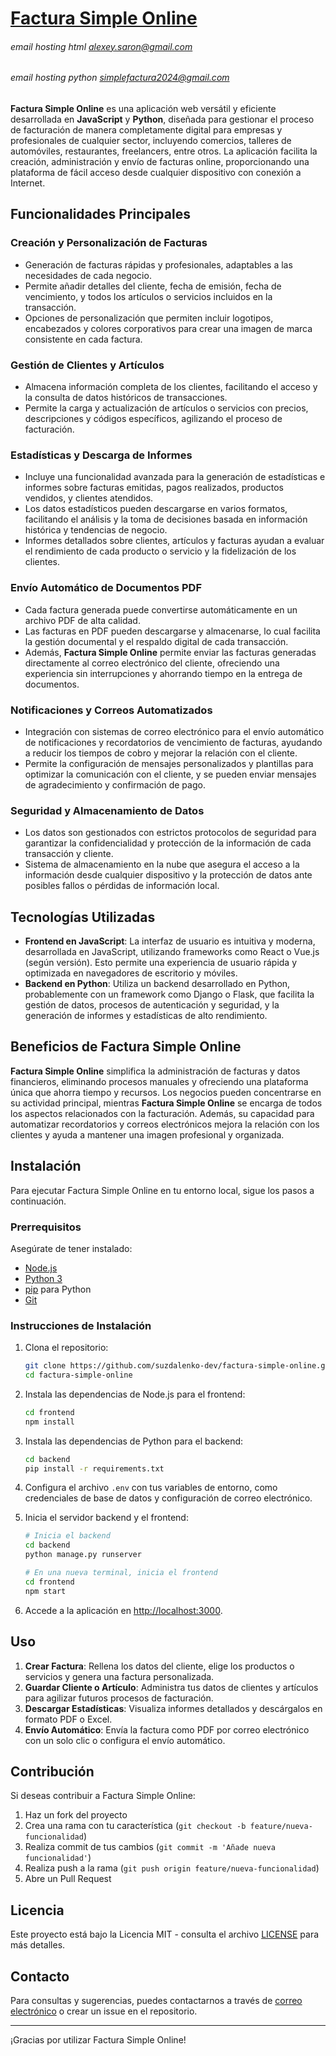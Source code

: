 # [Factura Simple Online](https://factura-simple-on.web.app/)
###### email hosting html alexey.saron@gmail.com
###### email hosting python simplefactura2024@gmail.com

**Factura Simple Online** es una aplicación web versátil y eficiente desarrollada en **JavaScript** y **Python**, diseñada para gestionar el proceso de facturación de manera completamente digital para empresas y profesionales de cualquier sector, incluyendo comercios, talleres de automóviles, restaurantes, freelancers, entre otros. La aplicación facilita la creación, administración y envío de facturas online, proporcionando una plataforma de fácil acceso desde cualquier dispositivo con conexión a Internet.

## Funcionalidades Principales

### Creación y Personalización de Facturas

- Generación de facturas rápidas y profesionales, adaptables a las necesidades de cada negocio.
- Permite añadir detalles del cliente, fecha de emisión, fecha de vencimiento, y todos los artículos o servicios incluidos en la transacción.
- Opciones de personalización que permiten incluir logotipos, encabezados y colores corporativos para crear una imagen de marca consistente en cada factura.

### Gestión de Clientes y Artículos

- Almacena información completa de los clientes, facilitando el acceso y la consulta de datos históricos de transacciones.
- Permite la carga y actualización de artículos o servicios con precios, descripciones y códigos específicos, agilizando el proceso de facturación.

### Estadísticas y Descarga de Informes

- Incluye una funcionalidad avanzada para la generación de estadísticas e informes sobre facturas emitidas, pagos realizados, productos vendidos, y clientes atendidos.
- Los datos estadísticos pueden descargarse en varios formatos, facilitando el análisis y la toma de decisiones basada en información histórica y tendencias de negocio.
- Informes detallados sobre clientes, artículos y facturas ayudan a evaluar el rendimiento de cada producto o servicio y la fidelización de los clientes.

### Envío Automático de Documentos PDF

- Cada factura generada puede convertirse automáticamente en un archivo PDF de alta calidad.
- Las facturas en PDF pueden descargarse y almacenarse, lo cual facilita la gestión documental y el respaldo digital de cada transacción.
- Además, **Factura Simple Online** permite enviar las facturas generadas directamente al correo electrónico del cliente, ofreciendo una experiencia sin interrupciones y ahorrando tiempo en la entrega de documentos.

### Notificaciones y Correos Automatizados

- Integración con sistemas de correo electrónico para el envío automático de notificaciones y recordatorios de vencimiento de facturas, ayudando a reducir los tiempos de cobro y mejorar la relación con el cliente.
- Permite la configuración de mensajes personalizados y plantillas para optimizar la comunicación con el cliente, y se pueden enviar mensajes de agradecimiento y confirmación de pago.

### Seguridad y Almacenamiento de Datos

- Los datos son gestionados con estrictos protocolos de seguridad para garantizar la confidencialidad y protección de la información de cada transacción y cliente.
- Sistema de almacenamiento en la nube que asegura el acceso a la información desde cualquier dispositivo y la protección de datos ante posibles fallos o pérdidas de información local.

## Tecnologías Utilizadas

- **Frontend en JavaScript**: La interfaz de usuario es intuitiva y moderna, desarrollada en JavaScript, utilizando frameworks como React o Vue.js (según versión). Esto permite una experiencia de usuario rápida y optimizada en navegadores de escritorio y móviles.
- **Backend en Python**: Utiliza un backend desarrollado en Python, probablemente con un framework como Django o Flask, que facilita la gestión de datos, procesos de autenticación y seguridad, y la generación de informes y estadísticas de alto rendimiento.

## Beneficios de Factura Simple Online

**Factura Simple Online** simplifica la administración de facturas y datos financieros, eliminando procesos manuales y ofreciendo una plataforma única que ahorra tiempo y recursos. Los negocios pueden concentrarse en su actividad principal, mientras **Factura Simple Online** se encarga de todos los aspectos relacionados con la facturación. Además, su capacidad para automatizar recordatorios y correos electrónicos mejora la relación con los clientes y ayuda a mantener una imagen profesional y organizada.

## Instalación

Para ejecutar Factura Simple Online en tu entorno local, sigue los pasos a continuación.

### Prerrequisitos

Asegúrate de tener instalado:

- [Node.js](https://nodejs.org/)
- [Python 3](https://www.python.org/)
- [pip](https://pip.pypa.io/en/stable/installation/) para Python
- [Git](https://git-scm.com/)

### Instrucciones de Instalación

1. Clona el repositorio:

    ```bash
    git clone https://github.com/suzdalenko-dev/factura-simple-online.git
    cd factura-simple-online
    ```

2. Instala las dependencias de Node.js para el frontend:

    ```bash
    cd frontend
    npm install
    ```

3. Instala las dependencias de Python para el backend:

    ```bash
    cd backend
    pip install -r requirements.txt
    ```

4. Configura el archivo `.env` con tus variables de entorno, como credenciales de base de datos y configuración de correo electrónico.

5. Inicia el servidor backend y el frontend:

    ```bash
    # Inicia el backend
    cd backend
    python manage.py runserver

    # En una nueva terminal, inicia el frontend
    cd frontend
    npm start
    ```

6. Accede a la aplicación en [http://localhost:3000](http://localhost:3000).

## Uso

1. **Crear Factura**: Rellena los datos del cliente, elige los productos o servicios y genera una factura personalizada.
2. **Guardar Cliente o Artículo**: Administra tus datos de clientes y artículos para agilizar futuros procesos de facturación.
3. **Descargar Estadísticas**: Visualiza informes detallados y descárgalos en formato PDF o Excel.
4. **Envío Automático**: Envía la factura como PDF por correo electrónico con un solo clic o configura el envío automático.

## Contribución

Si deseas contribuir a Factura Simple Online:

1. Haz un fork del proyecto
2. Crea una rama con tu característica (`git checkout -b feature/nueva-funcionalidad`)
3. Realiza commit de tus cambios (`git commit -m 'Añade nueva funcionalidad'`)
4. Realiza push a la rama (`git push origin feature/nueva-funcionalidad`)
5. Abre un Pull Request

## Licencia

Este proyecto está bajo la Licencia MIT - consulta el archivo [LICENSE](LICENSE) para más detalles.

## Contacto

Para consultas y sugerencias, puedes contactarnos a través de [correo electrónico](mailto:suzdalenko.suzdalenko@gmail.com) o crear un issue en el repositorio.

---

¡Gracias por utilizar Factura Simple Online!

